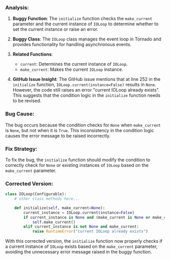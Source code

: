 ### Analysis:
1. **Buggy Function**: The `initialize` function checks the `make_current` parameter and the current instance of `IOLoop` to determine whether to set the current instance or raise an error.
   
2. **Buggy Class**: The `IOLoop` class manages the event loop in Tornado and provides functionality for handling asynchronous events.

3. **Related Functions**:
    - `current`: Determines the current instance of `IOLoop`.
    - `make_current`: Makes the current `IOLoop` instance.

4. **GitHub Issue Insight**:
    The GitHub issue mentions that at line 252 in the `initialize` function, `IOLoop.current(instance=False)` results in `None`. However, the code still raises an error "current IOLoop already exists". This suggests that the condition logic in the `initialize` function needs to be revised.

### Bug Cause:
The bug occurs because the condition checks for `None` when `make_current` is `None`, but not when it is `True`. This inconsistency in the condition logic causes the error message to be raised incorrectly.

### Fix Strategy:
To fix the bug, the `initialize` function should modify the condition to correctly check for `None` or existing instances of `IOLoop` based on the `make_current` parameter.

### Corrected Version:
```python
class IOLoop(Configurable):
    # other class methods here...

    def initialize(self, make_current=None):
        current_instance = IOLoop.current(instance=False)
        if current_instance is None and (make_current is None or make_current):
            self.make_current()
        elif current_instance is not None and make_current:
            raise RuntimeError("current IOLoop already exists")
```

With this corrected version, the `initialize` function now properly checks if a current instance of `IOLoop` exists based on the `make_current` parameter, avoiding the unnecessary error message raised in the buggy function.